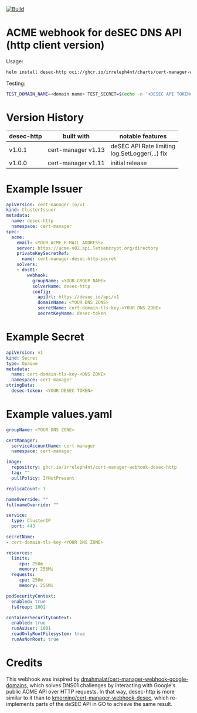 [![Build](https://github.com/irreleph4nt/cert-manager-webhook-desec-http/actions/workflows/publish.yml/badge.svg)](https://github.com/irreleph4nt/cert-manager-webhook-desec-http/actions/workflows/publish.yml)

# ACME webhook for deSEC DNS API (http client version)
Usage:
```bash
helm install desec-http oci://ghcr.io/irreleph4nt/charts/cert-manager-webhook-desec-http -f values.yaml -n cert-manager
```

Testing:
```bash
TEST_DOMAIN_NAME=<domain name> TEST_SECRET=$(echo -n '<DESEC API TOKEN>' | base64) make test
```

# Version History
| desec-http    | built with          | notable features         |
| ------------- | ------------------- | ------------------------ |
| v1.0.1        | cert-manager v1.13  | deSEC API Rate limiting<br>log.SetLogger(...) fix  |
| v1.0.0        | cert-manager v1.11  | initial release          |

# Example Issuer
```yaml
apiVersion: cert-manager.io/v1
kind: ClusterIssuer
metadata:
  name: desec-http
  namespace: cert-manager
spec:
  acme:
    email: <YOUR ACME E-MAIL ADDRESS>
    server: https://acme-v02.api.letsencrypt.org/directory
    privateKeySecretRef:
      name: cert-manager-desec-http-secret
    solvers:
    - dns01:
        webhook:
          groupName: <YOUR GROUP NAME>
          solverName: desec-http
          config:
            apiUrl: https://desec.io/api/v1
            domainName: <YOUR DNS ZONE>
            secretName: cert-domain-tls-key-<YOUR DNS ZONE>
            secretKeyName: desec-token
```

# Example Secret
```yaml
apiVersion: v1
kind: Secret
type: Opaque
metadata:
  name: cert-domain-tls-key-<DNS ZONE>
  namespace: cert-manager
stringData:
  desec-token: <YOUR DESEC TOKEN>
```

# Example values.yaml
```yaml
groupName: <YOUR DNS ZONE>

certManager:
  serviceAccountName: cert-manager
  namespace: cert-manager

image:
  repository: ghcr.io/irreleph4nt/cert-manager-webhook-desec-http
  tag: ""
  pullPolicy: IfNotPresent

replicaCount: 1

nameOverride: ""
fullnameOverride: ""

service:
  type: ClusterIP
  port: 443

secretName:
- cert-domain-tls-key-<YOUR DNS ZONE>

resources:
  limits:
     cpu: 250m
     memory: 256Mi
  requests:
     cpu: 250m
     memory: 256Mi

podSecurityContext:
  enabled: true
  fsGroup: 1001

containerSecurityContext:
  enabled: true
  runAsUser: 1001
  readOnlyRootFilesystem: true
  runAsNonRoot: true
```

# Credits
This webhook was inspired by [dmahmalat/cert-manager-webhook-google-domains](https://github.com/dmahmalat/cert-manager-webhook-google-domains), which solves DNS01 challenges
by interacting with Google's public ACME API over HTTP requests. In that way, desec-http is more similar to it than to [kmorning/cert-manager-webhook-desec](https://github.com/kmorning/cert-manager-webhook-desec), which re-implements parts of the deSEC API in GO to achieve the same result.
